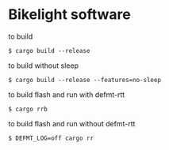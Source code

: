 # Bikelight software

to build
```shell
$ cargo build --release 
```

to build without sleep

```shell
$ cargo build --release --features=no-sleep
```

to build flash and run with defmt-rtt
```
$ cargo rrb
```

to build flash and run without defmt-rtt
```
$ DEFMT_LOG=off cargo rr
```

